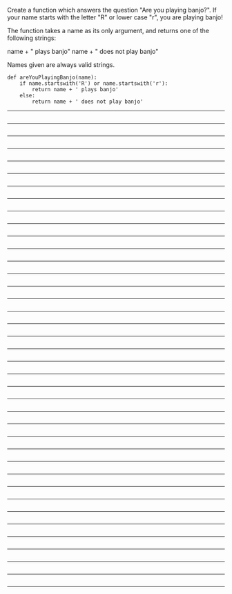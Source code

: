 Create a function which answers the question "Are you playing banjo?".
If your name starts with the letter "R" or lower case "r", you are playing banjo!

The function takes a name as its only argument, and returns one of the following strings:

name + " plays banjo" 
name + " does not play banjo"

Names given are always valid strings.
```
def areYouPlayingBanjo(name):
    if name.startswith('R') or name.startswith('r'):
        return name + ' plays banjo'
    else:
        return name + ' does not play banjo'
```
_________________________________________________________________________________________________________________________________
```

```
_________________________________________________________________________________________________________________________________
```

```
_________________________________________________________________________________________________________________________________
```

```
_________________________________________________________________________________________________________________________________
```

```
_________________________________________________________________________________________________________________________________
```

```
_________________________________________________________________________________________________________________________________
```

```
_________________________________________________________________________________________________________________________________
```

```
_________________________________________________________________________________________________________________________________
```

```
_________________________________________________________________________________________________________________________________
```

```
_________________________________________________________________________________________________________________________________
```

```
_________________________________________________________________________________________________________________________________
```

```
_________________________________________________________________________________________________________________________________
```

```
_________________________________________________________________________________________________________________________________
```

```
_________________________________________________________________________________________________________________________________
```

```
_________________________________________________________________________________________________________________________________
```

```
_________________________________________________________________________________________________________________________________
```

```
_________________________________________________________________________________________________________________________________
```

```
_________________________________________________________________________________________________________________________________
```

```
_________________________________________________________________________________________________________________________________
```

```
_________________________________________________________________________________________________________________________________
```

```
_________________________________________________________________________________________________________________________________
```

```
_________________________________________________________________________________________________________________________________
```

```
_________________________________________________________________________________________________________________________________
```

```
_________________________________________________________________________________________________________________________________
```

```
_________________________________________________________________________________________________________________________________
```

```
_________________________________________________________________________________________________________________________________
```

```
_________________________________________________________________________________________________________________________________
```

```
_________________________________________________________________________________________________________________________________
```

```
_________________________________________________________________________________________________________________________________
```

```
_________________________________________________________________________________________________________________________________
```

```
_________________________________________________________________________________________________________________________________
```

```
_________________________________________________________________________________________________________________________________
```

```
_________________________________________________________________________________________________________________________________
```

```
_________________________________________________________________________________________________________________________________
```

```
_________________________________________________________________________________________________________________________________
```

```
_________________________________________________________________________________________________________________________________
```

```
_________________________________________________________________________________________________________________________________
```

```
_________________________________________________________________________________________________________________________________
```

```
_________________________________________________________________________________________________________________________________
